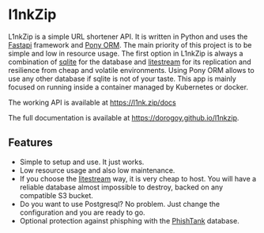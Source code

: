 # l1nkZip

L1nkZip is a simple URL shortener API. It is written in Python and uses the [Fastapi](https://fastapi.tiangolo.com/) framework and [Pony ORM](https://ponyorm.org/). The main priority of this project is to be simple and low in resource usage. The first option in L1nkZip is always a combination of [sqlite](https://www.sqlite.org) for the database and [litestream](https://litestream.io) for its replication and resilience from cheap and volatile environments. Using Pony ORM allows to use any other database if sqlite is not of your taste. This app is mainly focused on running inside a container managed by Kubernetes or docker.

The working API is available at https://l1nk.zip/docs

The full documentation is available at https://dorogoy.github.io/l1nkzip.

## Features

* Simple to setup and use. It just works.
* Low resource usage and also low maintenance.
* If you choose the [litestream](https://litestream.io) way, it is very cheap to host. You will have a reliable database almost impossible to destroy, backed on any compatible S3 bucket.
* Do you want to use Postgresql? No problem. Just change the configuration and you are ready to go.
* Optional protection against phisphing with the [PhishTank](https://phishtank.org) database.
